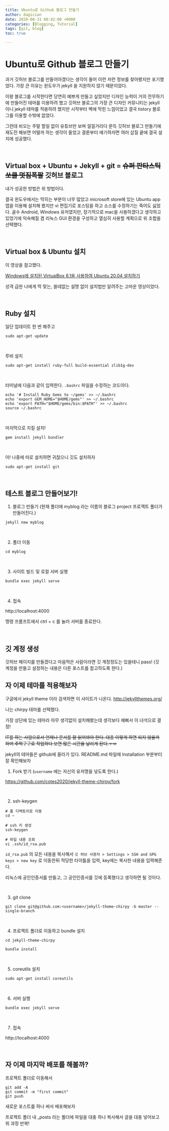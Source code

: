 ```yaml
---
title: Ubuntu로 Github 블로그 만들기
author: dagician
date: 2020-08-31 00:42:00 +0900
categories: [Blogging, Tutorial]
tags: [git, blog]
toc: true

---
```


# Ubuntu로 Github 블로그 만들기

과거 깃허브 블로그를 만들어야겠다는 생각이 들어 이런 저런 정보를 찾아봤지만 포기했었다.  가장 큰 이유는 윈도우가 jekyll 을 지원하지 않기 때문이었다.  

이왕 블로그를 시작한다면 당연히 예쁘게 만들고 싶었지만 디자인 능력이 거의 전무하기에 만들어진 테마를 이용하려 했고 깃허브 블로그의 가장 큰 디자인 커뮤니티는 jekyll 이니 jekyll 테마를 적용하려 했지만 시작부터 벽에 막힌 느낌이었고 결국 tistory 블로그를 이용할 수밖에 없었다.

그런데 비오는 주말 할일 없이 유튜브만 보며 낄낄거리다 문득 깃허브 블로그 만들기에 재도전 해보면 어떨까 하는 생각이 들었고 결론부터 얘기하자면 여러 삽질 끝에 결국 설치에 성공했다.

<br>

## Virtual box + Ubuntu + Jekyll + git = ~~슈퍼 판타스틱 쏘쿨 멋짐폭팔~~ 깃허브 블로그

내가 성공한 방법은 위 방법이다.

결국 윈도우에서는 막히는 부분이 너무 많았고 microsoft store에 있는 Ubuntu app 앱을 이용해 설치해 봤지만 vi 편집기로 포스팅을 하고 소스를 수정하기는 죽어도 싫었다.  골수 Android, Windows 유저였지만, 장기적으로 mac을 사용하겠다고 생각하고 있었기에 익숙해질 겸 리눅스 GUI 환경을 구성하고 열심히 사용할 계획으로 위 조합을 선택했다.

<br>

## Virtual box & Ubuntu 설치

이 영상을 참고했다.

[Windows에 설치된 VirtualBox 6.1을 사용하여 Ubuntu 20.04 설치하기](https://www.youtube.com/watch?v=gj1sU2Qs9y4)

성격 급한 나에게 딱 맞는, 쓸데없는 설명 없이 설치법만 알려주는 고마운 영상이었다.


<br>

## Ruby 설치

일단 업데이트 한 번 해주고

```
sudo apt-get update
```

<br>


루비 설치

```
sudo apt-get install ruby-full build-essential zlib1g-dev
```

<br>


터미널에 다음과 같이 입력한다. `.bashrc` 파일을 수정하는 코드이다.

```
echo '# Install Ruby Gems to ~/gems' >> ~/.bashrc
echo 'export GEM_HOME="$HOME/gems"' >> ~/.bashrc
echo 'export PATH="$HOME/gems/bin:$PATH"' >> ~/.bashrc
source ~/.bashrc
```

<br>

마지막으로 지킬 설치!

```
gem install jekyll bundler
```

<br>

아! 나중에 따로 설치하면 귀찮으니 깃도 설치하자

```
sudo apt-get install git
```

<br>

## 테스트 블로그 만들어보기!

1. 블로그 만들기 (현재 폴더에 myblog 라는 이름의 블로그 project 프로젝트 폴더가 만들어진다.)

```
jekyll new myblog
```

<br>

2. 폴더 이동

```
cd myblog
```

<br>

3. 사이트 빌드 및 로컬 서버 실행

```
bundle exec jekyll serve
```

<br>

4. 접속

http://localhost:4000

명령 프롬프트에서 ctrl + c 를 눌러 서버를 종료한다.

<br>

## 깃 계정 생성

깃허브 페이지를 만들겠다고 마음먹은 사람이라면 깃 계정정도는 있을테니 pass!
(깃 계정을 만들고 설정하는 내용은 다른 포스트를 참고하도록 한다.)

## 자 이제 테마를 적용해보자

구글에서 jekyll theme 이라 검색하면 이 사이트가 나온다.
http://jekyllthemes.org/


나는 chirpy 테마를 선택했다.

가장 상단에 있는 테마라 아무 생각없이 설치해봤는데 생각보다 예뻐서 이 녀석으로 결정!


~~IT를 하는 사람으로서 언제나 문서를 잘 읽어봐야 한다. 대충 이렇게 하면 되지 않을까 하며 주먹구구로 작업하다 보면 많은 시간을 날리게 된다.ㅜㅠ~~

jekyll의 테마들은 github에 올라가 있다. README.md 파일에 Installation 부분부터 잘 확인해보자

1. Fork 받기 (`username` 에는 자신의 유저명을 넣도록 한다.)

https://github.com/cotes2020/jekyll-theme-chirpy/fork

<br>

2. ssh-keygen

```
# 홈 디렉토리로 이동
cd ~

# ssh 키 생성
ssh-keygen

# 파일 내용 조회
vi .ssh/id_rsa.pub
```
`id_rsa.pub` 의 모든 내용을 복사해서 `깃 허브 사용자 > Settings > SSH and GPG keys > new key` 로 이동한뒤 적당한 타이틀을 입력, key에는 복사한 내용을 입력해준다.

리눅스에 공인인증서를 만들고, 그 공인인증서를 깃에 등록했다고 생각하면 될 것이다.

<br>

3. git clone

```
git clone git@github.com:<username>/jekyll-theme-chirpy -b master --single-branch
```

<br>

4. 프로젝트 폴더로 이동하고 bundle 설치

```
cd jekyll-theme-chirpy

bundle install
```

<br>

5. coreutils 설치

```
sudo apt-get install coreutils
```

<br>

6. 서버 실행

```
bundle exec jekyll serve
```

<br>

7. 접속

http://localhost:4000

<br>

## 자 이제 마지막 배포를 해볼까?

프로젝트 폴더로 이동해서

```
git add -A
git commit -m "first commit"
git push
```

새로운 포스트를 하나 써서 배포해보자

프로젝트 폴더 내 _posts 라는 폴더에 파일을 대충 하나 복사해서 글을 대충 넣어보고 위 과정 반복!


